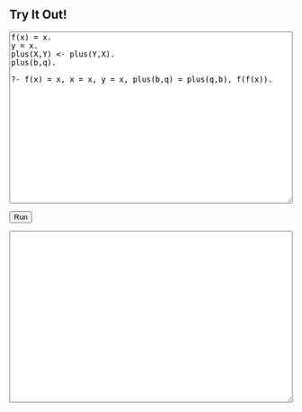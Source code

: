 
## Try It Out!

<script type="module">
        export { run };
        import init, { run_wasm } from './pkg/egglog.js';

        async function run() {
            await init();
            var query = document.getElementById("query").value;
            let example = `
                f(x) = x.
                /*
                g(X)=f(x):-z.
                f(X) = g(Q) :- Q = X, f(x).
                */
                y = x.
                plus(X,Y) <- plus(Y,X). 
                plus(b,q).
                ?- f(x) = x, x = x, y = x, plus(b,q) = plus(q,b), f(f(x)).
                `
            const result = run_wasm(query);
            console.log(result);
            document.getElementById("result").value = result;

        }
        window.run = run;
        //run();
</script>

<textarea id="query" rows="20" style="width:100%">f(x) = x.
y = x.
plus(X,Y) <- plus(Y,X). 
plus(b,q).

?- f(x) = x, x = x, y = x, plus(b,q) = plus(q,b), f(f(x)).
</textarea>
<button onclick="run()">Run</button>
<textarea id="result" rows="20" style="width:100%"> </textarea>